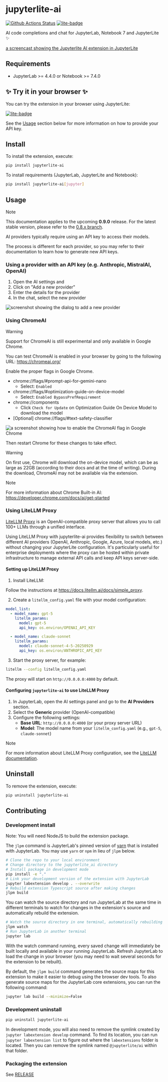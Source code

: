 # jupyterlite-ai

[![Github Actions Status](https://github.com/jupyterlite/ai/workflows/Build/badge.svg)](https://github.com/jupyterlite/ai/actions/workflows/build.yml)
[![lite-badge](https://jupyterlite.rtfd.io/en/latest/_static/badge.svg)](https://jupyterlite.github.io/ai/lab/index.html)

AI code completions and chat for JupyterLab, Notebook 7 and JupyterLite ✨

[a screencast showing the Jupyterlite AI extension in JupyterLite](https://github.com/user-attachments/assets/e33d7d84-53ca-4835-a034-b6757476c98b)

## Requirements

- JupyterLab >= 4.4.0 or Notebook >= 7.4.0

## ✨ Try it in your browser ✨

You can try the extension in your browser using JupyterLite:

[![lite-badge](https://jupyterlite.rtfd.io/en/latest/_static/badge.svg)](https://jupyterlite.github.io/ai/lab/index.html)

See the [Usage](#usage) section below for more information on how to provide your API key.

## Install

To install the extension, execute:

```bash
pip install jupyterlite-ai
```

To install requirements (JupyterLab, JupyterLite and Notebook):

```bash
pip install jupyterlite-ai[jupyter]
```

## Usage

> [!NOTE]
> This documentation applies to the upcoming **0.9.0** release.
> For the latest stable version, please refer to the [0.8.x branch](https://github.com/jupyterlite/ai/tree/0.8.x).

AI providers typically require using an API key to access their models.

The process is different for each provider, so you may refer to their documentation to learn how to generate new API keys.

### Using a provider with an API key (e.g. Anthropic, MistralAI, OpenAI)

1. Open the AI settings and
2. Click on "Add a new provider"
3. Enter the details for the provider
4. In the chat, select the new provider

![screenshot showing the dialog to add a new provider](https://github.com/user-attachments/assets/823c71c6-5807-44c8-80b6-2e59379a65d5)

### Using ChromeAI

> [!WARNING]
> Support for ChromeAI is still experimental and only available in Google Chrome.

You can test ChromeAI is enabled in your browser by going to the following URL: https://chromeai.org/

Enable the proper flags in Google Chrome.

- chrome://flags/#prompt-api-for-gemini-nano
  - Select: `Enabled`
- chrome://flags/#optimization-guide-on-device-model
  - Select: `Enabled BypassPrefRequirement`
- chrome://components
  - Click `Check for Update` on Optimization Guide On Device Model to download the model
- [Optional] chrome://flags/#text-safety-classifier

![a screenshot showing how to enable the ChromeAI flag in Google Chrome](https://github.com/user-attachments/assets/d48f46cc-52ee-4ce5-9eaf-c763cdbee04c)

Then restart Chrome for these changes to take effect.

> [!WARNING]
> On first use, Chrome will download the on-device model, which can be as large as 22GB (according to their docs and at the time of writing).
> During the download, ChromeAI may not be available via the extension.

> [!NOTE]
> For more information about Chrome Built-in AI: https://developer.chrome.com/docs/ai/get-started

### Using LiteLLM Proxy

[LiteLLM Proxy](https://docs.litellm.ai/docs/simple_proxy) is an OpenAI-compatible proxy server that allows you to call 100+ LLMs through a unified interface.

Using LiteLLM Proxy with jupyterlite-ai provides flexibility to switch between different AI providers (OpenAI, Anthropic, Google, Azure, local models, etc.) without changing your JupyterLite configuration. It's particularly useful for enterprise deployments where the proxy can be hosted within private infrastructure to manage external API calls and keep API keys server-side.

#### Setting up LiteLLM Proxy

1. Install LiteLLM:

Follow the instructions at https://docs.litellm.ai/docs/simple_proxy.

2. Create a `litellm_config.yaml` file with your model configuration:

```yaml
model_list:
  - model_name: gpt-5
    litellm_params:
      model: gpt-5
      api_key: os.environ/OPENAI_API_KEY

  - model_name: claude-sonnet
    litellm_params:
      model: claude-sonnet-4-5-20250929
      api_key: os.environ/ANTHROPIC_API_KEY
```

3. Start the proxy server, for example:

```bash
litellm --config litellm_config.yaml
```

The proxy will start on `http://0.0.0.0:4000` by default.

#### Configuring `jupyterlite-ai` to use LiteLLM Proxy

1. In JupyterLab, open the AI settings panel and go to the **AI Providers** section.
2. Select the **Generic** provider (OpenAI-compatible)
3. Configure the following settings:
   - **Base URL**: `http://0.0.0.0:4000` (or your proxy server URL)
   - **Model**: The model name from your `litellm_config.yaml` (e.g., `gpt-5`, `claude-sonnet`)

> [!NOTE]
> For more information about LiteLLM Proxy configuration, see the [LiteLLM documentation](https://docs.litellm.ai/docs/simple_proxy).

## Uninstall

To remove the extension, execute:

```bash
pip uninstall jupyterlite-ai
```

## Contributing

### Development install

Note: You will need NodeJS to build the extension package.

The `jlpm` command is JupyterLab's pinned version of
[yarn](https://yarnpkg.com/) that is installed with JupyterLab. You may use
`yarn` or `npm` in lieu of `jlpm` below.

```bash
# Clone the repo to your local environment
# Change directory to the jupyterlite_ai directory
# Install package in development mode
pip install -e "."
# Link your development version of the extension with JupyterLab
jupyter labextension develop . --overwrite
# Rebuild extension Typescript source after making changes
jlpm build
```

You can watch the source directory and run JupyterLab at the same time in different terminals to watch for changes in the extension's source and automatically rebuild the extension.

```bash
# Watch the source directory in one terminal, automatically rebuilding when needed
jlpm watch
# Run JupyterLab in another terminal
jupyter lab
```

With the watch command running, every saved change will immediately be built locally and available in your running JupyterLab. Refresh JupyterLab to load the change in your browser (you may need to wait several seconds for the extension to be rebuilt).

By default, the `jlpm build` command generates the source maps for this extension to make it easier to debug using the browser dev tools. To also generate source maps for the JupyterLab core extensions, you can run the following command:

```bash
jupyter lab build --minimize=False
```

### Development uninstall

```bash
pip uninstall jupyterlite-ai
```

In development mode, you will also need to remove the symlink created by `jupyter labextension develop`
command. To find its location, you can run `jupyter labextension list` to figure out where the `labextensions`
folder is located. Then you can remove the symlink named `@jupyterlite/ai` within that folder.

### Packaging the extension

See [RELEASE](RELEASE.md)
